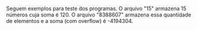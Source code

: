 Seguem exemplos para teste dos programas. O arquivo "15" armazena 15 números cuja soma é 120. O arquivo "8388607" armazena essa quantidade de elementos e a soma (com overflow) é -4194304.
